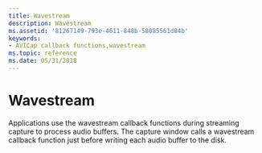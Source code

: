 ```yaml
---
title: Wavestream
description: Wavestream
ms.assetid: '81267149-793e-4611-848b-58085561d84b'
keywords:
- AVICap callback functions,wavestream
ms.topic: reference
ms.date: 05/31/2018
---
```


# Wavestream

Applications use the wavestream callback functions during streaming capture to process audio buffers. The capture window calls a wavestream callback function just before writing each audio buffer to the disk.

 

 




